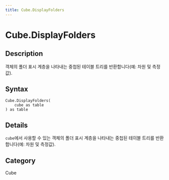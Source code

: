 ```yaml
---
title: Cube.DisplayFolders
---
```


# Cube.DisplayFolders


## Description

객체의 폴더 표시 계층을 나타내는 중첩된 테이블 트리를 반환합니다(예: 차원 및 측정값).


## Syntax

```powerquery
Cube.DisplayFolders(
    cube as table
) as table
```


## Details

<code>cube</code>에서 사용할 수 있는 객체의 폴더 표시 계층을 나타내는 중첩된 테이블 트리를 반환합니다(예: 차원 및 측정값).



## Category
Cube
